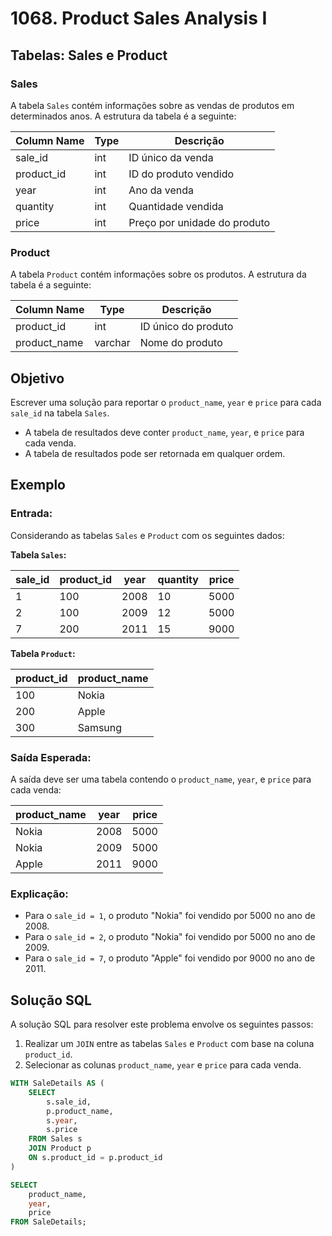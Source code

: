# 1068. Product Sales Analysis I

## Tabelas: Sales e Product

### Sales

A tabela `Sales` contém informações sobre as vendas de produtos em determinados anos. A estrutura da tabela é a seguinte:

| Column Name | Type | Descrição |
|-------------|------|-----------|
| sale_id     | int  | ID único da venda |
| product_id  | int  | ID do produto vendido |
| year        | int  | Ano da venda |
| quantity    | int  | Quantidade vendida |
| price       | int  | Preço por unidade do produto |

### Product

A tabela `Product` contém informações sobre os produtos. A estrutura da tabela é a seguinte:

| Column Name  | Type    | Descrição |
|--------------|---------|-----------|
| product_id   | int     | ID único do produto |
| product_name | varchar | Nome do produto |

## Objetivo

Escrever uma solução para reportar o `product_name`, `year` e `price` para cada `sale_id` na tabela `Sales`.

- A tabela de resultados deve conter `product_name`, `year`, e `price` para cada venda.
- A tabela de resultados pode ser retornada em qualquer ordem.

## Exemplo

### Entrada:

Considerando as tabelas `Sales` e `Product` com os seguintes dados:

**Tabela `Sales`:**

| sale_id | product_id | year | quantity | price |
|---------|------------|------|----------|-------|
| 1       | 100        | 2008 | 10       | 5000  |
| 2       | 100        | 2009 | 12       | 5000  |
| 7       | 200        | 2011 | 15       | 9000  |

**Tabela `Product`:**

| product_id | product_name |
|------------|--------------|
| 100        | Nokia        |
| 200        | Apple        |
| 300        | Samsung      |

### Saída Esperada:

A saída deve ser uma tabela contendo o `product_name`, `year`, e `price` para cada venda:

| product_name | year | price |
|--------------|------|-------|
| Nokia        | 2008 | 5000  |
| Nokia        | 2009 | 5000  |
| Apple        | 2011 | 9000  |

### Explicação:

- Para o `sale_id = 1`, o produto "Nokia" foi vendido por 5000 no ano de 2008.
- Para o `sale_id = 2`, o produto "Nokia" foi vendido por 5000 no ano de 2009.
- Para o `sale_id = 7`, o produto "Apple" foi vendido por 9000 no ano de 2011.

## Solução SQL

A solução SQL para resolver este problema envolve os seguintes passos:

1. Realizar um `JOIN` entre as tabelas `Sales` e `Product` com base na coluna `product_id`.
2. Selecionar as colunas `product_name`, `year` e `price` para cada venda.

```sql
WITH SaleDetails AS (
    SELECT 
        s.sale_id,
        p.product_name,
        s.year,
        s.price
    FROM Sales s
    JOIN Product p
    ON s.product_id = p.product_id
)

SELECT 
    product_name,
    year,
    price
FROM SaleDetails;
